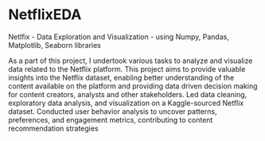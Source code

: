 # NetflixEDA
Netlfix - Data Exploration and Visualization - using Numpy, Pandas, Matplotlib, Seaborn libraries

As a part of this project, I undertook various tasks to analyze and visualize data related
to the Netflix platform. This project aims to provide valuable insights into the Netflix dataset, enabling better
understanding of the content available on the platform and providing data driven decision making for content
creators, analysts and other stakeholders. Led data cleaning, exploratory data analysis, and visualization on a
Kaggle-sourced Netflix dataset. Conducted user behavior analysis to uncover patterns, preferences, and engagement
metrics, contributing to content recommendation strategies
